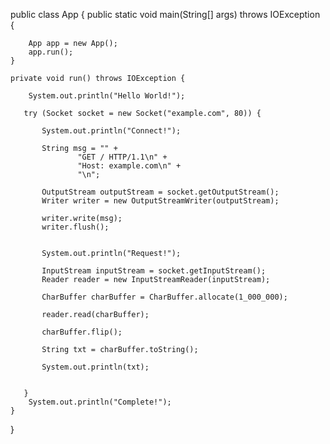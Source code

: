 
public class App {
    public static void main(String[] args) throws IOException {

        App app = new App();
        app.run();
    }

    private void run() throws IOException {

        System.out.println("Hello World!");

       try (Socket socket = new Socket("example.com", 80)) {

           System.out.println("Connect!");

           String msg = "" +
                   "GET / HTTP/1.1\n" +
                   "Host: example.com\n" +
                   "\n";

           OutputStream outputStream = socket.getOutputStream();
           Writer writer = new OutputStreamWriter(outputStream);

           writer.write(msg);
           writer.flush();


           System.out.println("Request!");

           InputStream inputStream = socket.getInputStream();
           Reader reader = new InputStreamReader(inputStream);

           CharBuffer charBuffer = CharBuffer.allocate(1_000_000);

           reader.read(charBuffer);

           charBuffer.flip();

           String txt = charBuffer.toString();

           System.out.println(txt);


       }
        System.out.println("Complete!");
    }
}
